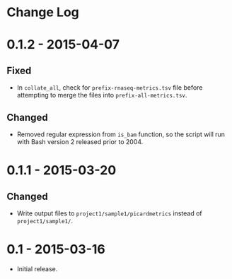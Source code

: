 # Change Log

# 0.1.2 - 2015-04-07

## Fixed

-   In `collate_all`, check for `prefix-rnaseq-metrics.tsv` file before
    attempting to merge the files into `prefix-all-metrics.tsv`.

## Changed

-   Removed regular expression from `is_bam` function, so the script will run
    with Bash version 2 released prior to 2004.

# 0.1.1 - 2015-03-20

## Changed

-   Write output files to `project1/sample1/picardmetrics` instead of
    `project1/sample1/`.

# 0.1 - 2015-03-16

-   Initial release.
